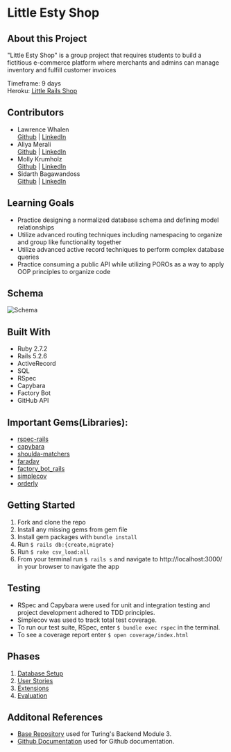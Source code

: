 # Little Esty Shop

## About this Project
"Little Esty Shop" is a group project that requires students to build a fictitious e-commerce platform where merchants and admins can manage inventory and fulfill customer invoices 

Timeframe: 9 days  
Heroku: [Little Rails Shop](https://little-rails-shop.herokuapp.com/)

## Contributors
- Lawrence Whalen  
   [Github](https://github.com/LawrenceWhalen) | [LinkedIn](https://www.linkedin.com/in/lawrence-whalen-15996220a/)
- Aliya Merali  
   [Github](https://github.com/aliyamerali) | [LinkedIn](https://www.linkedin.com/in/aliyamerali/)
- Molly Krumholz  
   [Github](https://github.com/mkrumholz) | [LinkedIn](https://www.linkedin.com/in/mkrumholz/)
- Sidarth Bagawandoss  
   [Github](https://github.com/Sidarth20) | [LinkedIn](https://www.linkedin.com/in/sidarth-bagawandoss-12220644/)

## Learning Goals
 - Practice designing a normalized database schema and defining model relationships
 - Utilize advanced routing techniques including namespacing to organize and group like functionality together
 - Utilize advanced active record techniques to perform complex database queries
 - Practice consuming a public API while utilizing POROs as a way to apply OOP principles to organize code

## Schema
![Schema](https://user-images.githubusercontent.com/78388882/120407604-ba712a80-c30a-11eb-8299-8b499c53ea1f.png)

## Built With
- Ruby 2.7.2
- Rails 5.2.6
- ActiveRecord
- SQL
- RSpec
- Capybara
- Factory Bot
- GitHub API

## Important Gems(Libraries):
* [rspec-rails](https://github.com/rspec/rspec-rails)
* [capybara](https://github.com/teamcapybara/capybara)
* [shoulda-matchers](https://github.com/thoughtbot/shoulda-matchers)
* [faraday](https://github.com/lostisland/faraday)
* [factory_bot_rails](https://github.com/thoughtbot/factory_bot_rails)
* [simplecov](https://github.com/simplecov-ruby/simplecov)
* [orderly](https://github.com/simplecov-ruby/simplecov)

## Getting Started
1. Fork and clone the repo
2. Install any missing gems from gem file
3. Install gem packages with `bundle install`
4. Run `$ rails db:{create,migrate}`
5. Run `$ rake csv_load:all`
6. From your terminal run `$ rails s` and navigate to http://localhost:3000/ in your browser to navigate the app

## Testing
* RSpec and Capybara were used for unit and integration testing and project development adhered to TDD principles.
* Simplecov was used to track total test coverage.
* To run our test suite, RSpec, enter `$ bundle exec rspec` in the terminal.
* To see a coverage report enter `$ open coverage/index.html`

## Phases

1. [Database Setup](./doc/db_setup.md)
1. [User Stories](./doc/user_stories.md)
1. [Extensions](./doc/extensions.md)
1. [Evaluation](./doc/evaluation.md)

## Additonal References
- [Base Repository](https://github.com/LawrenceWhalen/little-esty-shop) used for Turing's Backend Module 3.
- [Github Documentation](https://docs.github.com/en/rest) used for Github documentation.
